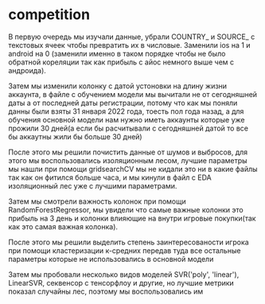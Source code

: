 # competition

В первую очередь мы изучали данные, убрали COUNTRY_ и SOURCE_ с текстовых ячеек чтобы превратить их в числовые. Заменили ios на 1 и android на 0 (заменили именно в таком порядке чтобы не было обратной кореляции так как прибыль с айос немного выше чем с андроида).
  
Затем мы изменили колонку с датой устоновки на длину жизни аккаунта, в файле с обучением модели мы вычитали не от сегодняшней даты а от последней даты регистрации, потому что как мы поняли данны были взяты 31 января 2022 года, тоесть пол года назад, а для обучения основной модели нам нужно иметь аккаунты которые уже прожили 30 дней(а если бы расчитывали с сегодняшней датой то все бы аккаутны жили бы больше 30 дней)  

После этого мы решили почистить данные от шумов и выбросов, для этого мы воспользовались изоляционным лесом, лучшие параметры мы нашли при помощи gridsearchCV мы не кидали это ни в какие файлы так как он фитился больше часа, и мы кинули в файл с EDA изоляционный лес уже с лучшими параметрами.  

Затем мы смотрели важность колонок при помощи RandomForestRegressor, мы увидели что самые важные колонки это прибыль на 3 день и колонки влияющие на внутри игровые покупки(так как это самая важная колонка).  

После этого мы решили выделить степень заинтересованости игрока при помощи кластеризации к-средних передав туда все остальные параметры которые не использовались в основной модели  

Затем мы пробовали несколько видов моделей SVR('poly', 'linear'), LinearSVR, секвенсор с тенсорфлоу и другие, но лучшие метрики показал случайны лес, поэтому мы воспользовались им

